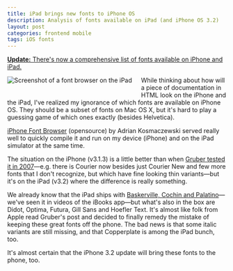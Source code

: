 ```yaml
---
title: iPad brings new fonts to iPhone OS
description: Analysis of fonts available on iPad (and iPhone OS 3.2)
layout: post
categories: frontend mobile
tags: iOS fonts
---
```


<ins>**Update:** There's now a [comprehensive list of fonts available on iPhone and iPad][iosfonts].</ins>

<div class="thumbnail">
    <img src="http://img.skitch.com/20100402-c1ht58iesem31u1gskat1ac45f.preview.jpg" alt="Screenshot of a font browser on the iPad" style="float: left; margin: 0 1.5em 1.5em 0">
</div>

While thinking about how will a piece of documentation in HTML look on the iPhone and the iPad, I've realized my ignorance of which fonts are available on iPhone OS. They should be a subset of fonts on Mac OS X, but it's hard to play a guessing game of which ones exactly (besides Helvetica).

[iPhone Font Browser][app] (opensource) by Adrian Kosmaczewski served really well to quickly compile it and run on my device (iPhone) and on the iPad simulator at the same time.

The situation on the iPhone (v3.1.3) is a little better than when [Gruber tested it in 2007][df]—e.g. there is Courier now besides just Courier New and few more fonts that I don't recognize, but which have fine looking thin variants—but it's on the iPad (v3.2) where the difference is really something.

We already know that the iPad ships with [Baskerville, Cochin and Palatino][bookdesigner]—we've seen it in videos of the iBooks app—but what's also in the box are Didot, Optima, Futura, Gill Sans and Hoefler Text. It's almost like folk from Apple read Gruber's post and decided to finally remedy the mistake of keeping these great fonts off the phone. The bad news is that some italic variants are still missing, and that Copperplate is among the iPad bunch, too.

It's almost certain that the iPhone 3.2 update will bring these fonts to the phone, too.

[bookdesigner]: http://www.thebookdesigner.com/2010/01/apple-ipad-e-book-reading-kindle-killing-business-saving-product-of-the-century/ "Apple iPad: E-Book Reading, Kindle-Killing, Business-Saving Product of the Century?"
[df]: http://daringfireball.net/misc/2007/07/iphone-osx-fonts "Fonts From Mac OS X Included With iPhone"
[app]: http://kosmaczewski.net/projects/iphone-font-browser/ "iPhone Font Browser by Adrian Kosmaczewski"
[iosfonts]: http://iosfonts.com/
